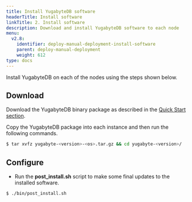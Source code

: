 ```yaml
---
title: Install YugabyteDB software
headerTitle: Install software
linkTitle: 2. Install software
description: Download and install YugabyteDB software to each node
menu:
  v2.8:
    identifier: deploy-manual-deployment-install-software
    parent: deploy-manual-deployment
    weight: 612
type: docs
---
```


Install YugabyteDB on each of the nodes using the steps shown below.

## Download

Download the YugabyteDB binary package as described in the [Quick Start section](../../../quick-start/install/).

Copy the YugabyteDB package into each instance and then run the following commands.

```sh
$ tar xvfz yugabyte-<version>-<os>.tar.gz && cd yugabyte-<version>/
```

## Configure

- Run the **post_install.sh** script to make some final updates to the installed software.

```sh
$ ./bin/post_install.sh
```
